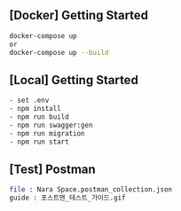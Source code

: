 ## [Docker] Getting Started

```bash
docker-compose up
or
docker-compose up --build
```

## [Local] Getting Started

```bash
- set .env
- npm install
- npm run build
- npm run swagger:gen
- npm run migration
- npm run start
```

## [Test] Postman

```bash
file : Nara Space.postman_collection.json
guide : 포스트맨_테스트_가이드.gif
```
